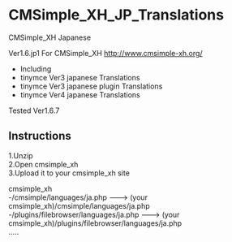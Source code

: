 # CMSimple_XH_JP_Translations
CMSimple_XH Japanese


Ver1.6.jp1
 For CMSimple_XH   http://www.cmsimple-xh.org/  
* Including  
 * tinymce Ver3 japanese Translations  
 * tinymce Ver3 japanese plugin Translations  
 * tinymce Ver4 japanese Translations  

Tested Ver1.6.7
 

## Instructions
1.Unzip  
2.Open cmsimple_xh  
3.Upload it to your cmsimple_xh site  

   cmsimple_xh  
     -/cmsimple/languages/ja.php  ---> (your cmsimple_xh)/cmsimple/languages/ja.php  
     -/plugins/filebrowser/languages/ja.php  ---> (your cmsimple_xh)/plugins/filebrowser/languages/ja.php  
        .....
